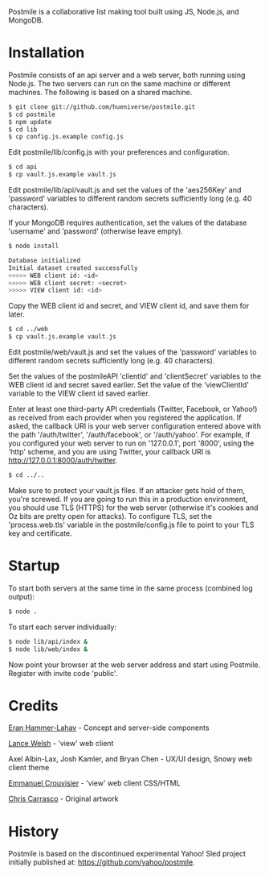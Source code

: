 Postmile is a collaborative list making tool built using JS, Node.js, and MongoDB.

# Installation

Postmile consists of an api server and a web server, both running using Node.js. The two servers can run on the same machine or different machines.
The following is based on a shared machine.

```bash
$ git clone git://github.com/hueniverse/postmile.git
$ cd postmile
$ npm update
$ cd lib
$ cp config.js.example config.js
```

Edit postmile/lib/config.js with your preferences and configuration.

```bash
$ cd api
$ cp vault.js.example vault.js
```

Edit postmile/lib/api/vault.js and set the values of the 'aes256Key' and 'password' variables to different random secrets sufficiently long (e.g. 40 characters).

If your MongoDB requires authentication, set the values of the database 'username' and 'password' (otherwise leave empty).

```bash
$ node install

Database initialized
Initial dataset created successfully
>>>>> WEB client id: <id>
>>>>> WEB client secret: <secret>
>>>>> VIEW client id: <id>
```

Copy the WEB client id and secret, and VIEW client id, and save them for later.

```bash
$ cd ../web
$ cp vault.js.example vault.js
```

Edit postmile/web/vault.js and set the values of the 'password' variables to different random secrets sufficiently long (e.g. 40 characters).

Set the values of the postmileAPI 'clientId' and 'clientSecret' variables to the WEB client id and secret saved earlier.
Set the value of the 'viewClientId' variable to the VIEW client id saved earlier.

Enter at least one third-party API credentials (Twitter, Facebook, or Yahoo!) as received from each provider when you registered the application.
If asked, the callback URI is your web server configuration entered above with the path '/auth/twitter', '/auth/facebook', or '/auth/yahoo'.
For example, if you configured your web server to run on '127.0.0.1', port '8000', using the 'http' scheme, and you are using Twitter, your
callback URI is http://127.0.0.1:8000/auth/twitter.

```bash
$ cd ../..
```

Make sure to protect your vault.js files. If an attacker gets hold of them, you're screwed.
If you are going to run this in a production environment, you should use TLS (HTTPS) for the web server (otherwise it's cookies and Oz bits are
pretty open for attacks). To configure TLS, set the 'process.web.tls' variable in the postmile/config.js file to point to your TLS key and certificate.

# Startup

To start both servers at the same time in the same process (combined log output):

```bash
$ node .
```

To start each server individually:

```bash
$ node lib/api/index &
$ node lib/web/index &
```

Now point your browser at the web server address and start using Postmile. Register with invite code 'public'.

# Credits

[Eran Hammer-Lahav](http://hueniverse.com) - Concept and server-side components

[Lance Welsh](https://github.com/lpw) - 'view' web client

Axel Albin-Lax, Josh Kamler, and Bryan Chen - UX/UI design, Snowy web client theme

[Emmanuel Crouvisier](https://github.com/emcro) - 'view' web client CSS/HTML

[Chris Carrasco](http://chriscarrasco.com/) - Original artwork

# History

Postmile is based on the discontinued experimental Yahoo! Sled project initially published at: https://github.com/yahoo/postmile.



